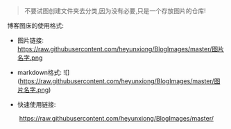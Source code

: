> 不要试图创建文件夹去分类,因为没有必要,只是一个存放图片的仓库!

博客图床的使用格式:

- 图片链接:
    	https://raw.githubusercontent.com/heyunxiong/BlogImages/master/图片名字.png

- markdown格式: 
    	\!\[](https://raw.githubusercontent.com/heyunxiong/BlogImages/master/图片名字.png)

- 快速使用链接: 

    ​	https://raw.githubusercontent.com/heyunxiong/BlogImages/master/

